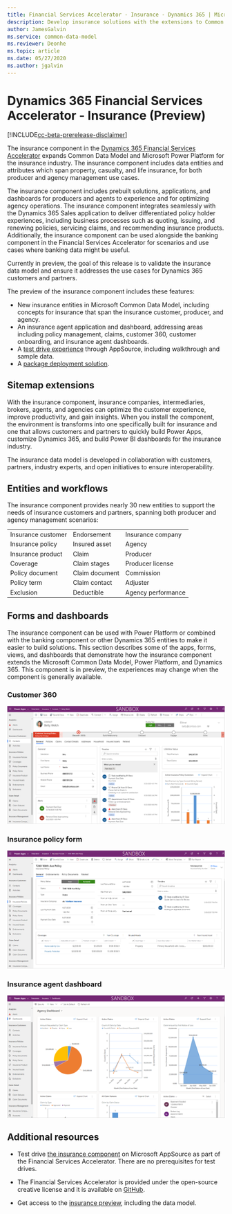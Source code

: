 ```yaml
---
title: Financial Services Accelerator - Insurance - Dynamics 365 | Microsoft Docs
description: Develop insurance solutions with the extensions to Common Data Model and the built-in forms, views, and dashboards of the Dynamics 365 Financial Services Accelerator.
author: JamesGalvin
ms.service: common-data-model
ms.reviewer: Deonhe
ms.topic: article
ms.date: 05/27/2020
ms.author: jgalvin
---
```



# Dynamics 365 Financial Services Accelerator - Insurance (Preview)

[!INCLUDE[cc-beta-prerelease-disclaimer](../includes/cc-beta-prerelease-disclaimer.md)]

The insurance component in the [Dynamics 365 Financial Services Accelerator](https://appsource.microsoft.com/product/dynamics-crm/msfsi.bankingcommondatamodel?tab=Overview) expands Common Data Model and Microsoft Power Platform for the insurance industry. The insurance component includes data entities and attributes which span property, casualty, and life insurance, for both producer and agency management use cases. 

The insurance component includes prebuilt solutions, applications, and dashboards for producers and agents to experience and for optimizing agency operations. The insurance component integrates seamlessly with the Dynamics 365 Sales application to deliver differentiated policy holder experiences, including business processes such as quoting, issuing, and renewing policies, servicing claims, and recommending insurance products. Additionally, the insurance component can be used alongside the banking component in the Financial Services Accelerator for scenarios and use cases where banking data might be useful.

Currently in preview, the goal of this release is to validate the insurance data model and ensure it addresses the use cases for Dynamics 365 customers and partners. 

The preview of the insurance component includes these features:

- New insurance entities in Microsoft Common Data Model, including concepts for insurance that span the insurance customer, producer, and agency. 
-	An insurance agent application and dashboard, addressing areas including policy management, claims, customer 360, customer onboarding, and insurance agent dashboards.
-	A [test drive experience](https://appsource.microsoft.com/product/dynamics-365/msfsi.bankingcommondatamodel?tab=Overview) through AppSource, including walkthrough and sample data.
-	A [package deployment solution](https://experience.dynamics.com/accelerators/). 

## Sitemap extensions

With the insurance component, insurance companies, intermediaries, brokers, agents, and agencies can optimize the customer experience, improve productivity, and gain insights. When you install the component, the environment is transforms into one specifically built for insurance and one that allows customers and partners to quickly build Power Apps, customize Dynamics 365, and build Power BI dashboards for the insurance industry.

The insurance data model is developed in collaboration with customers, partners, industry experts, and open initiatives to ensure interoperability.


## Entities and workflows

The insurance component provides nearly 30 new entities to support the needs of insurance customers and partners, spanning both producer and agency management scenarios: 

| | | |
|----------------- | -----------------|------------------|
|Insurance customer |Endorsement |Insurance company |
|Insurance policy |Insured asset |Agency |
|Insurance product |Claim |Producer |
|Coverage |Claim stages  |Producer license |
|Policy document |Claim document | Commission |
|Policy term |Claim contact | Adjuster |
|Exclusion |Deductible |Agency performance  |

## Forms and dashboards

The insurance component can be used with Power Platform or combined with the banking component or other Dynamics 365 entities to make it easier to build solutions. This section describes some of the apps, forms, views, and dashboards that demonstrate how the insurance component extends the Microsoft Common Data Model, Power Platform, and Dynamics 365. This component is in preview, the experiences may change when the component is generally available.

### Customer 360

![Customer 360 form](media/insurance-customer360.PNG)

### Insurance policy form

![Insurance policy form](media/insurance-policy.PNG)

### Insurance agent dashboard

![Insurance agent dashboards](media/insurance-agentdash.PNG)

## Additional resources

- Test drive [the insurance component](https://appsource.microsoft.com/product/dynamics-crm/msfsi.bankingcommondatamodel?tab=Overview) on Microsoft AppSource as part of the Financial Services Accelerator. There are no prerequisites for test drives.

- The Financial Services Accelerator is provided under the open-source creative license and it is available on [GitHub](https://github.com/microsoft/Industry-Accelerator-FinancialServices).

- Get access to the [insurance preview](https://experience.dynamics.com/accelerators/), including the data model.  
